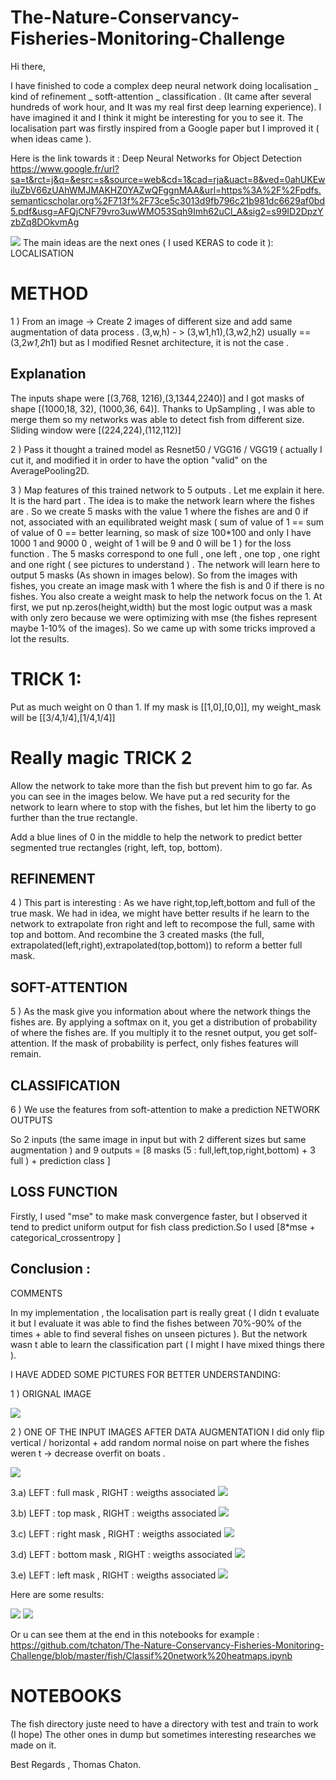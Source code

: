 # The-Nature-Conservancy-Fisheries-Monitoring-Challenge

Hi there,

I have finished to code a complex deep neural network doing localisation _ kind of refinement _ sotft-attention _ classification . (It came after several hundreds of work hour, and It was my real first deep learning experience). I have imagined it and I think it might be interesting for you to see it. The localisation part was firstly inspired from a Google paper but I improved it ( when ideas came ).

Here is the link towards it : Deep Neural Networks for Object Detection https://www.google.fr/url?sa=t&rct=j&q=&esrc=s&source=web&cd=1&cad=rja&uact=8&ved=0ahUKEwiluZbV66zUAhWMJMAKHZ0YAZwQFggnMAA&url=https%3A%2F%2Fpdfs.semanticscholar.org%2F713f%2F73ce5c3013d9fb796c21b981dc6629af0bd5.pdf&usg=AFQjCNF79vro3uwWMO53Sqh9Imh62uCl_A&sig2=s99ID2DpzYzbZq8DOkvmAg

![](https://kaggle2.blob.core.windows.net/forum-message-attachments/169028/6119/Capture.PNG)
The main ideas are the next ones ( I used KERAS to code it ):
LOCALISATION

# METHOD
1 ) From an image -> Create 2 images of different size and add same augmentation of data process . (3,w,h) - > (3,w1,h1),(3,w2,h2) usually == (3,2*w1,2*h1) but as I modified Resnet architecture, it is not the case .
## Explanation

The inputs shape were [(3,768, 1216),(3,1344,2240)] and I got masks of shape [(1000,18, 32), (1000,36, 64)]. Thanks to UpSampling , I was able to merge them so my networks was able to detect fish from different size. Sliding window were [(224,224),(112,112)]

2 ) Pass it thought a trained model as Resnet50 / VGG16 / VGG19 ( actually I cut it, and modified it in order to have the option "valid" on the AveragePooling2D.

3 ) Map features of this trained network to 5 outputs . Let me explain it here. It is the hard part . The idea is to make the network learn where the fishes are . So we create 5 masks with the value 1 where the fishes are and 0 if not, associated with an equilibrated weight mask ( sum of value of 1 == sum of value of 0 == better learning, so mask of size 100*100 and only I have 1000 1 and 9000 0 , weight of 1 will be 9 and 0 will be 1 ) for the loss function . The 5 masks correspond to one full , one left , one top , one right and one right ( see pictures to understand ) .
The network will learn here to output 5 masks (As shown in images below). So from the images with fishes, you create an image mask with 1 where the fish is and 0 if there is no fishes. You also create a weight mask to help the network focus on the 1. At first, we put np.zeros(height,width) but the most logic output was a mask with only zero because we were optimizing with mse (the fishes represent maybe 1-10% of the images). So we came up with some tricks improved a lot the results.

# TRICK 1:
Put as much weight on 0 than 1. If my mask is [[1,0],[0,0]], my weight_mask will be [[3/4,1/4],[1/4,1/4]]

# Really magic TRICK 2 
Allow the network to take more than the fish but prevent him to go far. As you can see in the images below. We have put a red security for the network to learn where to stop with the fishes, but let him the liberty to go further than the true rectangle.

Add a blue lines of 0 in the middle to help the network to predict better segmented true rectangles (right, left, top, bottom).
## REFINEMENT


4 ) This part is interesting : 
As we have right,top,left,bottom and full of the true mask. We had in idea, we might have better results if he learn to the network to extrapolate fron right and left to recompose the full, same with top and bottom. And recombine the 3 created masks (the full, extrapolated(left,right),extrapolated(top,bottom)) to reform a better full mask.


## SOFT-ATTENTION

5 ) As the mask give you information about where the network things the fishes are. By applying a softmax on it, you get a distribution of probability of where the fishes are. If you multiply it to the resnet output, you get solf-attention. If the mask of probability is perfect, only fishes features will remain. 

## CLASSIFICATION

6 ) We use the features from soft-attention to make a prediction
NETWORK OUTPUTS

So 2 inputs (the same image in input but with 2 different sizes but same augmentation ) and 9 outputs = [8 masks (5 : full,left,top,right,bottom) + 3 full ) + prediction class ]

## LOSS FUNCTION

Firstly, I used "mse" to make mask convergence faster, but I observed it tend to predict uniform output for fish class prediction.So I used [8*mse + categorical_crossentropy ]

## Conclusion :
COMMENTS

In my implementation , the localisation part is really great ( I didn t evaluate it but I evaluate it was able to find the fishes between 70%-90% of the times + able to find several fishes on unseen pictures ). But the network wasn t able to learn the classification part ( I might I have mixed things there ).

I HAVE ADDED SOME PICTURES FOR BETTER UNDERSTANDING:

1 ) ORIGNAL IMAGE

![](https://kaggle2.blob.core.windows.net/forum-message-attachments/169028/6120/Capture1.PNG)

2 ) ONE OF THE INPUT IMAGES AFTER DATA AUGMENTATION I did only flip vertical / horizontal + add random normal noise on part where the fishes weren t -> decrease overfit on boats .

![](https://kaggle2.blob.core.windows.net/forum-message-attachments/169028/6121/Capture3.PNG)

3.a) LEFT : full mask , RIGHT : weigths associated
![](https://kaggle2.blob.core.windows.net/forum-message-attachments/169028/6124/Capture4.PNG)

3.b) LEFT : top mask , RIGHT : weigths associated
![](https://kaggle2.blob.core.windows.net/forum-message-attachments/169028/6122/Capture5.PNG)

3.c) LEFT : right mask , RIGHT : weigths associated
![](https://kaggle2.blob.core.windows.net/forum-message-attachments/169028/6123/Capture6.PNG)

3.d) LEFT : bottom mask , RIGHT : weigths associated
![](https://kaggle2.blob.core.windows.net/forum-message-attachments/169028/6125/Capture7.PNG)

3.e) LEFT : left mask , RIGHT : weigths associated
![](https://kaggle2.blob.core.windows.net/forum-message-attachments/169028/6126/Capture8.PNG)


Here are some results:

![](https://kaggle2.blob.core.windows.net/forum-message-attachments/169040/6127/Capture10.PNG)
![](https://kaggle2.blob.core.windows.net/forum-message-attachments/169040/6128/Capture9.PNG)

Or u can see them at the end in this notebooks for example : https://github.com/tchaton/The-Nature-Conservancy-Fisheries-Monitoring-Challenge/blob/master/fish/Classif%20network%20heatmaps.ipynb


# NOTEBOOKS

The fish directory juste need to have a directory with test and train to work (I hope)
The other ones in dump but sometimes interesting researches we made on it.

Best Regards , Thomas Chaton.
